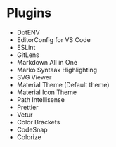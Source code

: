 # Plugins
- DotENV
- EditorConfig for VS Code
- ESLint
- GitLens
- Markdown All in One
- Marko Syntaax Highlighting
- SVG Viewer
- Material Theme (Default theme)
- Material Icon Theme
- Path Intellisense
- Prettier
- Vetur
- Color Brackets
- CodeSnap
- Colorize